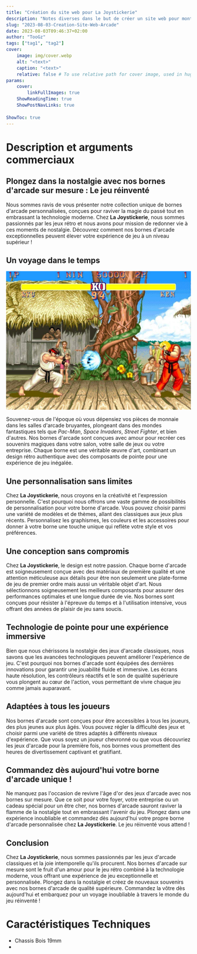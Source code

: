 ```yaml
---
title: "Création du site web pour La Joystickerie"
description: "Notes diverses dans le but de créer un site web pour montrer mes créations."
slug: "2023-08-03-Creation-Site-Web-Arcade"
date: 2023-08-03T09:46:37+02:00
author: "TooGz"
tags: ["tag1", "tag2"]
cover:
    image: img/cover.webp
    alt: "<text>"
    caption: "<text>"
    relative: false # To use relative path for cover image, used in hugo Page-bundles
params:
    cover:
        linkFullImages: true
    ShowReadingTime: true
    ShowPostNavLinks: true

ShowToc: true
---
```

# Description et arguments commerciaux

## Plongez dans la nostalgie avec nos bornes d'arcade sur mesure : Le jeu réinventé

Nous sommes ravis de vous présenter notre collection unique de bornes d'arcade personnalisées, conçues pour raviver la magie du passé tout en embrassant la technologie moderne. Chez **La Joystickerie**, nous sommes passionnés par les jeux rétro et nous avons pour mission de redonner vie à ces moments de nostalgie. Découvrez comment nos bornes d'arcade exceptionnelles peuvent élever votre expérience de jeu à un niveau supérieur !

## Un voyage dans le temps

![](img/street-fighter-2.jpg#center)

Souvenez-vous de l'époque où vous dépensiez vos pièces de monnaie dans les salles d'arcade bruyantes, plongeant dans des mondes fantastiques tels que *Pac-Man*, *Space Invaders*, *Street Fighter*, et bien d'autres. Nos bornes d'arcade sont conçues avec amour pour recréer ces souvenirs magiques dans votre salon, votre salle de jeux ou votre entreprise. Chaque borne est une véritable œuvre d'art, combinant un design rétro authentique avec des composants de pointe pour une expérience de jeu inégalée.

## Une personnalisation sans limites

Chez **La Joystickerie**, nous croyons en la créativité et l'expression personnelle. C'est pourquoi nous offrons une vaste gamme de possibilités de personnalisation pour votre borne d'arcade. Vous pouvez choisir parmi une variété de modèles et de thèmes, allant des classiques aux jeux plus récents. Personnalisez les graphismes, les couleurs et les accessoires pour donner à votre borne une touche unique qui reflète votre style et vos préférences.

## Une conception sans compromis

Chez **La Joystickerie**, le design est notre passion. Chaque borne d'arcade est soigneusement conçue avec des matériaux de première qualité et une attention méticuleuse aux détails pour être non seulement une plate-forme de jeu de premier ordre mais aussi un véritable objet d'art. Nous sélectionnons soigneusement les meilleurs composants pour assurer des performances optimales et une longue durée de vie. Nos bornes sont conçues pour résister à l'épreuve du temps et à l'utilisation intensive, vous offrant des années de plaisir de jeu sans soucis.


## Technologie de pointe pour une expérience immersive

Bien que nous chérissons la nostalgie des jeux d'arcade classiques, nous savons que les avancées technologiques peuvent améliorer l'expérience de jeu. C'est pourquoi nos bornes d'arcade sont équipées des dernières innovations pour garantir une jouabilité fluide et immersive. Les écrans haute résolution, les contrôleurs réactifs et le son de qualité supérieure vous plongent au cœur de l'action, vous permettant de vivre chaque jeu comme jamais auparavant.

## Adaptées à tous les joueurs

Nos bornes d'arcade sont conçues pour être accessibles à tous les joueurs, des plus jeunes aux plus âgés. Vous pouvez régler la difficulté des jeux et choisir parmi une variété de titres adaptés à différents niveaux d'expérience. Que vous soyez un joueur chevronné ou que vous découvriez les jeux d'arcade pour la première fois, nos bornes vous promettent des heures de divertissement captivant et gratifiant.

## Commandez dès aujourd'hui votre borne d'arcade unique !

Ne manquez pas l'occasion de revivre l'âge d'or des jeux d'arcade avec nos bornes sur mesure. Que ce soit pour votre foyer, votre entreprise ou un cadeau spécial pour un être cher, nos bornes d'arcade sauront raviver la flamme de la nostalgie tout en embrassant l'avenir du jeu. Plongez dans une expérience inoubliable et commandez dès aujourd'hui votre propre borne d'arcade personnalisée chez **La Joystickerie**. Le jeu réinventé vous attend !

## Conclusion

Chez **La Joystickerie**, nous sommes passionnés par les jeux d'arcade classiques et la joie intemporelle qu'ils procurent. Nos bornes d'arcade sur mesure sont le fruit d'un amour pour le jeu rétro combiné à la technologie moderne, vous offrant une expérience de jeu exceptionnelle et personnalisée. Plongez dans la nostalgie et créez de nouveaux souvenirs avec nos bornes d'arcade de qualité supérieure. Commandez la vôtre dès aujourd'hui et embarquez pour un voyage inoubliable à travers le monde du jeu réinventé !


# Caractéristiques Techniques


* Chassis Bois 19mm
* 
